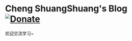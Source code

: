 # Cheng ShuangShuang's Blog [![Donate](https://img.shields.io/badge/paypal-donate-blue.svg)](https://www.paypal.me/taylantatli/0usd)  

欢迎交流学习~
